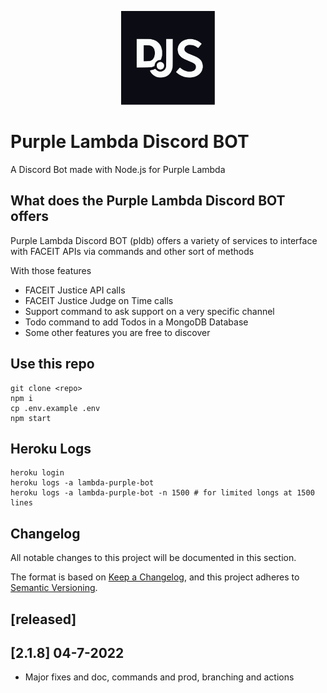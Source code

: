 
<p align="center">
  <a href="https://discord.js.org">
    <img
      alt="Discord.js"
      src="https://github.com/devicons/devicon/blob/master/icons/discordjs/discordjs-original.svg"
      width="150"
    />
  </a>
</p>


# Purple Lambda Discord BOT
A Discord Bot made with Node.js for Purple Lambda


## What does the Purple Lambda Discord BOT offers

<p>Purple Lambda Discord BOT (pldb) offers a variety of services to interface with FACEIT APIs via commands and other sort of methods</p>

<span>With those features</span>
<ul>
  <li>FACEIT Justice API calls</li>
  <li>FACEIT Justice Judge on Time calls</li>
  <li>Support command to ask support on a very specific channel</li>
  <li>Todo command to add Todos in a MongoDB Database</li>
  <li>Some other features you are free to discover</li>
</ul>

## Use this repo

```
git clone <repo>
npm i
cp .env.example .env
npm start
```

## Heroku Logs

```
heroku login
heroku logs -a lambda-purple-bot
heroku logs -a lambda-purple-bot -n 1500 # for limited longs at 1500 lines
```

## Changelog

All notable changes to this project will be documented in this section.

The format is based on [Keep a Changelog](https://keepachangelog.com/en/1.0.0/),
and this project adheres to [Semantic Versioning](https://semver.org/spec/v2.0.0.html).

## [released]
## [2.1.8] 04-7-2022

- Major fixes and doc, commands and prod, branching and actions
